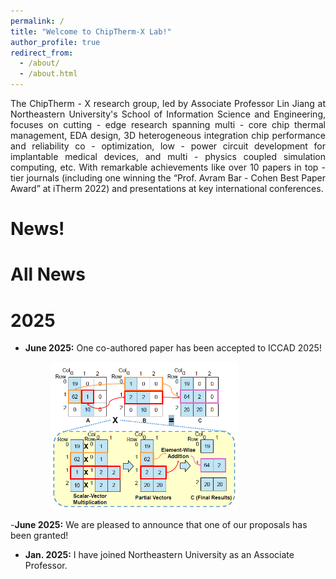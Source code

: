 ```yaml
---
permalink: /
title: "Welcome to ChipTherm-X Lab!"
author_profile: true
redirect_from: 
  - /about/
  - /about.html
---
```

<div style="text-align: justify;">
The ChipTherm - X research group, led by Associate Professor Lin Jiang at Northeastern University's School of Information Science and Engineering, focuses on cutting - edge research spanning multi - core chip thermal management, EDA design, 3D heterogeneous integration chip performance and reliability co - optimization, low - power circuit development for implantable medical devices, and multi - physics coupled simulation computing, etc. With remarkable achievements like over 10 papers in top - tier journals (including one winning the “Prof. Avram Bar - Cohen Best Paper Award” at iTherm 2022) and presentations at key international conferences.
</div>


News!
======

All News
======

2025
======
- **June 2025:** One co-authored paper has been accepted to ICCAD 2025!
  
  <figure>
  <img src="images/ICCAD.png" alt="" width="300">
  <figcaption> </figcaption>
  </figure>
-**June 2025:** We are pleased to announce that one of our proposals has been granted!
- **Jan. 2025:** I have joined Northeastern University as an Associate Professor.
  







